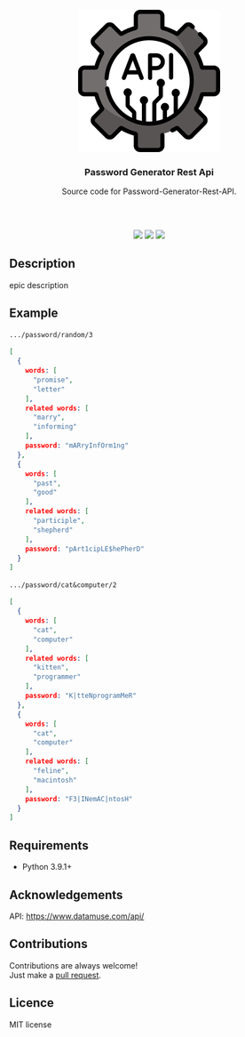<p align="center">
<img src="images/api.png" width="256" height="256"/>
<br/>
<h3 align="center">Password Generator Rest Api</h3>
<p align="center">Source code for Password-Generator-Rest-API.</p>
<h2></h2>
</p>
<br />

<p align="center">
<a href="../../issues"><img src="https://img.shields.io/github/issues/aminbeigi/Password-Generator-Rest-API.svg?style=flat-square" /></a>
<a href="../../pulls"><img src="https://img.shields.io/github/issues-pr/aminbeigi/Password-Generator-Rest-API.svg?style=flat-square" /></a>
<img src="https://img.shields.io/github/license/aminbeigi/Password-Generator-Rest-API?style=flat-square">
</p>

## Description
epic description

## Example
`.../password/random/3`
```json
[
  {
    words: [
      "promise",
      "letter"
    ],
    related words: [
      "marry",
      "informing"
    ],
    password: "mARryInfOrm1ng"
  },
  {
    words: [
      "past",
      "good"
    ],
    related words: [
      "participle",
      "shepherd"
    ],
    password: "pArt1cipLE$hePherD"
  }
]
```
`.../password/cat&computer/2`
```json
[
  {
    words: [
      "cat",
      "computer"
    ],
    related words: [
      "kitten",
      "programmer"
    ],
    password: "K|tteNprogramMeR"
  },
  {
    words: [
      "cat",
      "computer"
    ],
    related words: [
      "feline",
      "macintosh"
    ],
    password: "F3|INemAC|ntosH"
  }
]
```

## Requirements
* Python 3.9.1+

## Acknowledgements
API: https://www.datamuse.com/api/

## Contributions
Contributions are always welcome!  
Just make a [pull request](../../pulls).

## Licence
MIT license
